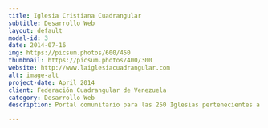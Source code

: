 ```yaml
---
title: Iglesia Cristiana Cuadrangular
subtitle: Desarrollo Web
layout: default
modal-id: 3
date: 2014-07-16
img: https://picsum.photos/600/450
thumbnail: https://picsum.photos/400/300
website: http://www.laiglesiacuadrangular.com
alt: image-alt
project-date: April 2014
client: Federación Cuadrangular de Venezuela
category: Desarrollo Web
description: Portal comunitario para las 250 Iglesias pertenecientes a la federación cuadrangular.

---
```

